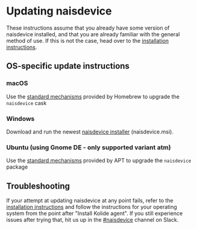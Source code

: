 # Updating naisdevice

These instructions assume that you already have some version of naisdevice installed, and that you are already familiar with the general method of use.
If this is not the case, head over to the [installation instructions](./install.md).

## OS-specific update instructions

### macOS

Use the [standard mechanisms](https://docs.brew.sh/FAQ#how-do-i-update-my-local-packages) provided by Homebrew to upgrade the `naisdevice` cask

### Windows

Download and run the newest [naisdevice installer](https://github.com/nais/device/releases/latest) \(naisdevice.msi\).

### Ubuntu \(using Gnome DE - only supported variant atm\)

Use the [standard mechanisms](https://ubuntu.com/server/docs/package-management) provided by APT to upgrade the `naisdevice` package

## Troubleshooting

If your attempt at updating naisdevice at any point fails, refer to the [installation instructions](./install.md) and follow the instructions for your operating system from the point after "Install Kolide agent".
If you still experience issues after trying that, hit us up in the [#naisdevice](https://nav-it.slack.com/archives/C013XV66XHB) channel on Slack.
